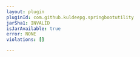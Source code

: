 ```yaml
---
layout: plugin
pluginId: com.github.kuldeepg.springbootutility
jarSha1: INVALID
isJarAvailable: true
error: NONE
violations: []

---
```

